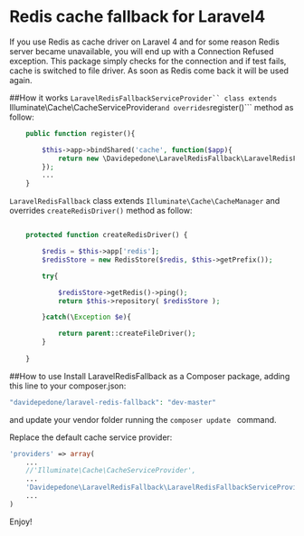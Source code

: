 # Redis cache fallback for Laravel4

If you use Redis as cache driver on Laravel 4 and for some reason Redis server became unavailable, you will end up with a Connection Refused exception.
This package simply checks for the connection and if test fails, cache is switched to file driver.
As soon as Redis come back it will be used again.

##How it works
```LaravelRedisFallbackServiceProvider`` class extends ```Illuminate\Cache\CacheServiceProvider``` and overrides ```register()``` method as follow:
```php
	public function register(){

		$this->app->bindShared('cache', function($app){
			return new \Davidepedone\LaravelRedisFallback\LaravelRedisFallback($app);
		});
		...
	}
```
```LaravelRedisFallback``` class extends ```Illuminate\Cache\CacheManager``` and overrides ```createRedisDriver()``` method as follow:
```php

    protected function createRedisDriver() {

        $redis = $this->app['redis'];
        $redisStore = new RedisStore($redis, $this->getPrefix());

        try{

            $redisStore->getRedis()->ping();
            return $this->repository( $redisStore );

        }catch(\Exception $e){

            return parent::createFileDriver();
        }
        
    }

```

##How to use
Install LaravelRedisFallback as a Composer package, adding this line to your composer.json:

```php
"davidepedone/laravel-redis-fallback": "dev-master"
```
and update your vendor folder running the ```composer update ``` command.

Replace the default cache service provider: 

```php
'providers' => array(
	...
	//'Illuminate\Cache\CacheServiceProvider',
	...
	'Davidepedone\LaravelRedisFallback\LaravelRedisFallbackServiceProvider'
	...
)
```

Enjoy!